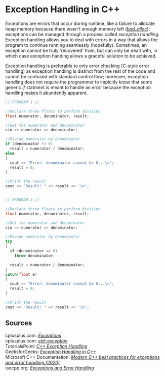 # Exception Handling in C++
Exceptions are errors that occur during runtime, like a failure to allocate heap memory because there wasn't enough memory left ([_bad\_alloc_](https://www.cplusplus.com/reference/new/bad_alloc/)); exceptions can be managed through a process called _exception handling_. Exception handling allows you to deal
with errors in a way that allows the program to continue running seamlessly (hopefully). Sometimes, an exception cannot be truly 'recovered' from, but can only be dealt with,
in which case exception handing allows a graceful solution to be achieved.

Exception handling is preferable to only error checking (C-style error handling) as exception handling is distinct from the rest of the code and cannot be confused with
standard control flow; moreover, exception handling does not require the programmer to implcitly know that some generic _if_ statment is meant to handle an error because
the exception handling makes it abundently apparent.

```C++
// PROGRAM 1 //

//Declare three floats to perform division
float numerator, denominator, result;

//Get the numerator and denominator
cin >> numerator >> denominator;

//Divide numerator by denominator
if (denominator != 0)
  result = numerator / denominator;
else
{
  cout << "Error: denominator cannot be 0...\n";
  result = 0;
}

//Print the result
cout << "Result: " << result << '\n';


// PROGRAM 2 //

//Declare three floats to perform division
float numerator, denominator, result;

//Get the numerator and denominator
cin >> numerator >> denominator;

//Divide numerator by denominator
try
{
  if (denominator == 0)
    throw denominator;

  result = numerator / denominator;
}
catch(float e)
{
  cout << "Error: denominator cannot be 0...\n";
  result = 0;
}

//Print the result
cout << "Result: " << result << '\n';

```

## Sources
cplusplus.com: [_Exceptions_](https://www.cplusplus.com/doc/tutorial/exceptions/) <br />
cplusplus.com: [_std::exception_](https://www.cplusplus.com/reference/exception/exception/) <br />
TutorialsPoint: [_C++ Exception Handling_](https://www.tutorialspoint.com/cplusplus/cpp_exceptions_handling.htm) <br />
GeeksforGeeks: [_Exception Handling in C++_](https://www.geeksforgeeks.org/exception-handling-c/) <br />
Microsoft C++ Documentation: [_Modern C++ best practices for exceptions and error handling (2020)_](https://docs.microsoft.com/en-us/cpp/cpp/errors-and-exception-handling-modern-cpp?view=msvc-160) <br />
isocpp.org: [_Exceptions and Error Handling_](https://isocpp.org/wiki/faq/exceptions) <br />
